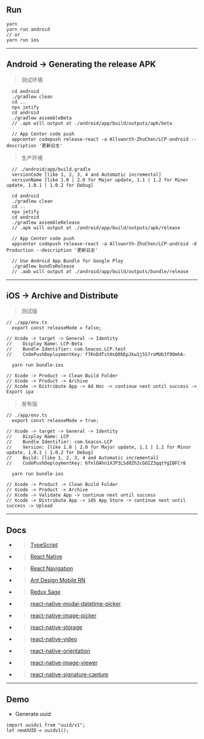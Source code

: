 ## Run

```
yarn
yarn run android
// or
yarn run ios
```

---

## Android -> Generating the release APK

> 测试环境

```
  cd android
  ./gradlew clean
  cd ..
  npx jetify
  cd android
  ./gradlew assembleBeta
  // .apk will output at ./android/app/build/outputs/apk/beta

  // App Center code push
  appcenter codepush release-react -a Allsworth-ZhuChen/LCP-android --description '更新日志'
```

> 生产环境

```
  // ./android/app/build.gradle
  versionCode [like 1, 2, 3, 4 and Automatic incremental]
  versionName [like 1.0 | 2.0 for Major update, 1.1 | 1.2 for Minor update, 1.0.1 | 1.0.2 for Debug]

  cd android
  ./gradlew clean
  cd ..
  npx jetify
  cd android
  ./gradlew assembleRelease
  // .apk will output at ./android/app/build/outputs/apk/release

  // App Center code push
  appcenter codepush release-react -a Allsworth-ZhuChen/LCP-android -d Production --description '更新日志'

  // Use Android App Bundle for Google Play
  ./gradlew bundleRelease
  // .aab will output at ./android/app/build/outputs/bundle/release
```

---

## iOS -> Archive and Distribute

> 测试版

```
// ./app/env.ts
  export const releaseMode = false;

// Xcode -> target -> General -> Identity
//    Display Name: LCP-Beta
//    Bundle Identifier: com.Seacos.LCP.test
//    CodePushDeploymentKey: f7KnDdTstHsQ0bEpJkw1j5S7roMUb3f9OmhA-

  yarn run bundle-ios

// Xcode -> Product -> Clean Build Folder
// Xcode -> Product -> Archive
// Xcode -> Distribute App -> Ad Hoc -> continue next until success -> Export ipa
```

> 发布版

```
// ./app/env.ts
  export const releaseMode = true;

// Xcode -> target -> General -> Identity
//    Display Name: LCP
//    Bundle Identifier: com.Seacos.LCP
//    Version: [like 1.0 | 2.0 for Major update, 1.1 | 1.2 for Minor update, 1.0.1 | 1.0.2 for Debug]
//    Build: [like 1, 2, 3, 4 and Automatic incremental]
//    CodePushDeploymentKey: 6fnlOAhn1XJP3LSd8Zh2cGOIZ3qqtYgIBFCr8

  yarn run bundle-ios

// Xcode -> Product -> Clean Build Folder
// Xcode -> Product -> Archive
// Xcode -> Validate App -> continue next until success
// Xcode -> Distribute App -> iOS App Store -> continue next until success -> Upload
```

---

## Docs

- > [TypeScript](https://www.tslang.cn/docs/home.html)

- > [React Native](https://facebook.github.io/react-native/docs/getting-started)

- > [React Navigation](https://reactnavigation.org/docs/en/api-reference.html)

- > [Ant Design Mobile RN](https://rn.mobile.ant.design/docs/react/introduce-cn)

- > [Redux Sage](https://redux-saga-in-chinese.js.org/)

- > [react-native-modal-datetime-picker](https://github.com/mmazzarolo/react-native-modal-datetime-picker)

- > [react-native-image-picker](https://github.com/react-native-community/react-native-image-picker)

- > [react-native-storage](https://github.com/sunnylqm/react-native-storage)

- > [react-native-video](https://github.com/react-native-community/react-native-video)

- > [react-native-orientation](https://github.com/yamill/react-native-orientation)

- > [react-native-image-viewer](https://github.com/ascoders/react-native-image-viewer)

- > [react-native-signature-capture](https://github.com/RepairShopr/react-native-signature-capture)

---

## Demo

- Generate uuid

```
import uuidv1 from "uuid/v1";
let newUUID = uuidv1();
```
